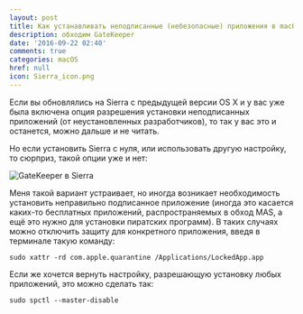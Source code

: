 ```yaml
---
layout: post
title: Как устанавливать неподписанные (небезопасные) приложения в macOS Sierra
description: обходим GateKeeper
date: '2016-09-22 02:40'
comments: true
categories: macOS
href: null
icon: Sierra_icon.png
---
```


Если вы обновлялись на Sierra с предыдущей версии OS X и у вас уже была включена опция разрешения установки неподписанных приложений (от неустановленных разработчиков), то так у вас это и останется, можно дальше и не читать.

Но если установить Sierra с нуля, или использовать другую настройку, то сюрприз, такой опции уже и нет:

![GateKeeper в Sierra](https://monosnap.com/file/iDrbIXMZlP85O3k7Bz3RnZdD5eJAdY.png)

Меня такой вариант устраивает, но иногда возникает необходимость установить неправильно подписанное приложение (иногда это касается каких-то бесплатных приложений, распространяемых в обход MAS, а ещё это нужно для установки пиратских программ). В таких случаях можно отключить защиту для конкретного приложения, введя в терминале такую команду:

```
sudo xattr -rd com.apple.quarantine /Applications/LockedApp.app
```

Если же хочется вернуть настройку, разрешающую установку любых приложений, это можно сделать так:

```
sudo spctl --master-disable
```